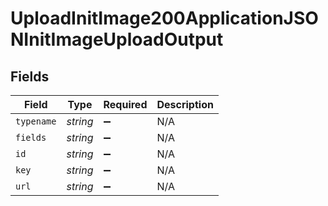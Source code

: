 # UploadInitImage200ApplicationJSONInitImageUploadOutput


## Fields

| Field              | Type               | Required           | Description        |
| ------------------ | ------------------ | ------------------ | ------------------ |
| `typename`         | *string*           | :heavy_minus_sign: | N/A                |
| `fields`           | *string*           | :heavy_minus_sign: | N/A                |
| `id`               | *string*           | :heavy_minus_sign: | N/A                |
| `key`              | *string*           | :heavy_minus_sign: | N/A                |
| `url`              | *string*           | :heavy_minus_sign: | N/A                |